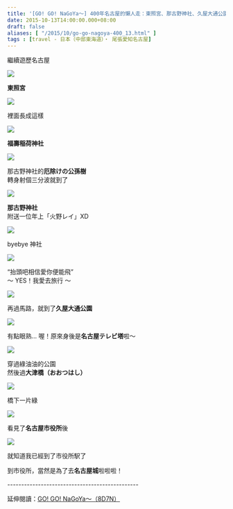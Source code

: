 ```yaml
---
title: '[GO! GO! NaGoYa～] 400年名古屋的懶人走：東照宮、那古野神社、久屋大通公園'
date: 2015-10-13T14:00:00.000+08:00
draft: false
aliases: [ "/2015/10/go-go-nagoya-400_13.html" ]
tags : [travel - 日本（中部東海道）・ 尾張愛知名古屋]
---
```


繼續遊歷名古屋  

[![](https://c2.staticflickr.com/6/5632/22333012195_8f4f7daf20_z.jpg)](https://c2.staticflickr.com/6/5632/22333012195_8f4f7daf20_z.jpg)

**東照宮**  

[![](https://c1.staticflickr.com/1/701/22343626791_e6e9e5a3d1_z.jpg)](https://c1.staticflickr.com/1/701/22343626791_e6e9e5a3d1_z.jpg)

裡面長成這樣  

[![](https://c2.staticflickr.com/6/5674/21711930623_f94b466d3d_z.jpg)](https://c2.staticflickr.com/6/5674/21711930623_f94b466d3d_z.jpg)

**福壽稲荷神社**  

[![](https://c2.staticflickr.com/6/5631/22146160829_224f671fde_z.jpg)](https://c2.staticflickr.com/6/5631/22146160829_224f671fde_z.jpg)

那古野神社的**厄除けの公孫樹**  
轉身射個三分波就到了  

[![](https://c2.staticflickr.com/6/5755/22144985310_a707501015_z.jpg)](https://c2.staticflickr.com/6/5755/22144985310_a707501015_z.jpg)

**那古野神社**  
附送一位年上「火野レイ」XD  

[![](https://c2.staticflickr.com/6/5832/22146160169_ee1dc02d2d_z.jpg)](https://c2.staticflickr.com/6/5832/22146160169_ee1dc02d2d_z.jpg)

byebye 神社  

[![](https://c2.staticflickr.com/6/5778/21711926563_fe7fa3a9b3_z.jpg)](https://c2.staticflickr.com/6/5778/21711926563_fe7fa3a9b3_z.jpg)

“抬頭吧相信愛你便能飛”  
～ YES！我愛去旅行 ～  

[![](https://c1.staticflickr.com/1/697/21711935313_8f86121bb5_z.jpg)](https://c1.staticflickr.com/1/697/21711935313_8f86121bb5_z.jpg)

再過馬路，就到了**久屋大通公園**  

[![](https://c1.staticflickr.com/1/707/21710263114_3bc5914503_z.jpg)](https://c1.staticflickr.com/1/707/21710263114_3bc5914503_z.jpg)

有點眼熟... 喔！原來身後是**名古屋テレビ塔**啦～  

[![](https://c2.staticflickr.com/6/5821/22333014815_3867ddd09f_z.jpg)](https://c2.staticflickr.com/6/5821/22333014815_3867ddd09f_z.jpg)

穿過綠油油的公園  
然後過**大津橋（おおつはし）**  

[![](https://c2.staticflickr.com/6/5826/21710259954_a9cc88499d_z.jpg)](https://c2.staticflickr.com/6/5826/21710259954_a9cc88499d_z.jpg)

橋下一片綠  

[![](https://c2.staticflickr.com/6/5731/22144992380_4229ebf6e4_z.jpg)](https://c2.staticflickr.com/6/5731/22144992380_4229ebf6e4_z.jpg)

看見了**名古屋市役所**後  

[![](https://c1.staticflickr.com/1/771/22320018062_dbd5382dda_z.jpg)](https://c1.staticflickr.com/1/771/22320018062_dbd5382dda_z.jpg)

就知道我已經到了市役所駅了  
  
到市役所，當然是為了去**名古屋城**啦啦啦！  
  
\-----------------------------------------------  
  
延伸閱讀：[GO! GO! NaGoYa～（8D7N）](http://www.hidie.net/2015/11/go-go-nagoya8d7n.html)